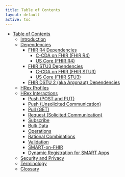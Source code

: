 ```yaml
---
title: Table of Contents
layout: default
active: toc
---
```


* <a href="toc.html">Table of Contents</a>
    * <a href="Introduction.html">Introduction</a>
    * <a href="Dependencies.html">Dependencies</a>
        * <a href="FHIR_R4_Dependencies.html">FHIR R4 Dependencies</a>
            * <a href="C-CDA_on_FHIR_(FHIR_R4).html">C-CDA on FHIR (FHIR R4)</a>
            * <a href="US_Core_(FHIR_R4).html">US Core (FHIR R4)</a>
        * <a href="FHIR_STU3_Dependencies.html">FHIR STU3 Dependencies</a>
            * <a href="C-CDA_on_FHIR_(FHIR_STU3).html">C-CDA on FHIR (FHIR STU3)</a>
            * <a href="US_Core_(FHIR_STU3).html">US Core (FHIR STU3)</a>
        * <a href="FHIR_DSTU_2_(aka_Argonaut)_Dependencies.html">FHIR DSTU 2 (aka Argonaut) Dependencies</a>
    * <a href="HRex_Profiles.html">HRex Profiles</a>
    * <a href="HRex_Interactions.html">HRex Interactions</a>
        * <a href="Push_(POST_and_PUT).html">Push (POST and PUT)</a>
        * <a href="Push_(Unsolicited_Communication).html">Push (Unsolicited Communication)</a>
        * <a href="Pull_(GET).html">Pull (GET)</a>
        * <a href="Request_(Solicited_Communication).html">Request (Solicited Communication)</a>
        * <a href="Subscribe.html">Subscribe</a>
        * <a href="Bulk_Data.html">Bulk Data</a>
        * <a href="Operations.html">Operations</a>
        * <a href="Rational_Combinations.html">Rational Combinations</a>
        * <a href="Validation.html">Validation</a>
        * <a href="SMART-on-FHIR.html">SMART-on-FHIR</a>
        * <a href="Dynamic_Registration_for_SMART_Apps.html">Dynamic Registration for SMART Apps</a>
    * <a href="Security_and_Privacy.html">Security and Privacy</a>
    * <a href="Terminology.html">Terminology</a>
    * <a href="Glossary.html">Glossary</a>
